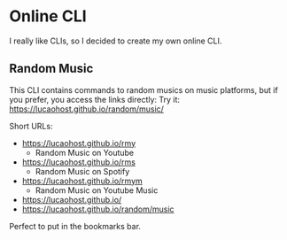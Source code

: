 # Online CLI

I really like CLIs, so I decided to create my own online CLI.  

## Random Music
This CLI contains commands to random musics on music platforms, but if you prefer, you access the links directly:
Try it: https://lucaohost.github.io/random/music/  

Short URLs:
- https://lucaohost.github.io/rmy
  - Random Music on Youtube
- https://lucaohost.github.io/rms
  - Random Music on Spotify
- https://lucaohost.github.io/rmym
  - Random Music on Youtube Music
- https://lucaohost.github.io/
- https://lucaohost.github.io/random/music

Perfect to put in the bookmarks bar.
